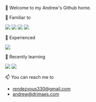 👋 Welcome to my Andrew's Github home.

🤖 Familiar to


<img src="https://img.shields.io/badge/Javascript-F7DF1E?style=plastic&logo=Javascript&logoColor=white"/> <img src="https://img.shields.io/badge/Node.js-339933?style=plastic&logo=Node.js&logoColor=white"/> <img src="https://img.shields.io/badge/Python-3776AB?style=plastic&logo=Python&logoColor=white"/> <img src="https://img.shields.io/badge/Flask-000000?style=plastic&logo=Flask&logoColor=white"/>


👀 Experienced


<img src="https://img.shields.io/badge/Solidity-363636?style=plastic&logo=Solidity&logoColor=white"/>
                                                                                                               

🌱 Recently learning


<img src="https://img.shields.io/badge/Spring-6DB33F?style=plastic&logo=Spring&logoColor=white"/>
<img src="https://img.shields.io/badge/Typescript-3178C6?style=plastic&logo=Typescript&logoColor=white"/>


📫 You can reach me to
  - rendezvous330@gmail.com
  - andrew@drimaes.com
